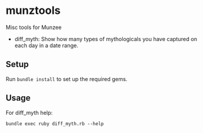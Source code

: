 # munztools

Misc tools for Munzee

* diff\_myth: Show how many types of mythologicals you have captured on each
  day in a date range.

## Setup

Run ``bundle install`` to set up the required gems.

## Usage

For diff\_myth help:

```
bundle exec ruby diff_myth.rb --help
```
